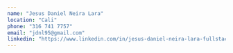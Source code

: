 ```yaml
---
name: "Jesus Daniel Neira Lara"
location: "Cali"
phone: "316 741 7757"
email: "jdnl95@gmail.com"
linkedin: "https://www.linkedin.com/in/jesus-daniel-neira-lara-fullstackdeveloper/"
---
```


